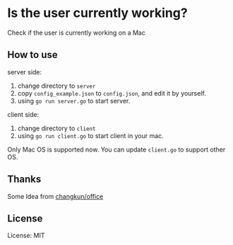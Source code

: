 
# Is the user currently working?

Check if the user is currently working on a Mac

## How to use

server side:

1. change directory to `server`
2. copy `config_example.json` to `config.json`, and edit it by yourself.
3. using `go run server.go` to start server.

client side:

1. change directory to `client`
2. using `go run client.go` to start client in your mac.

Only Mac OS is supported now. You can update `client.go` to support other OS.

## Thanks

Some Idea from [changkun/office](https://github.com/changkun/office)

## License

License: MIT
